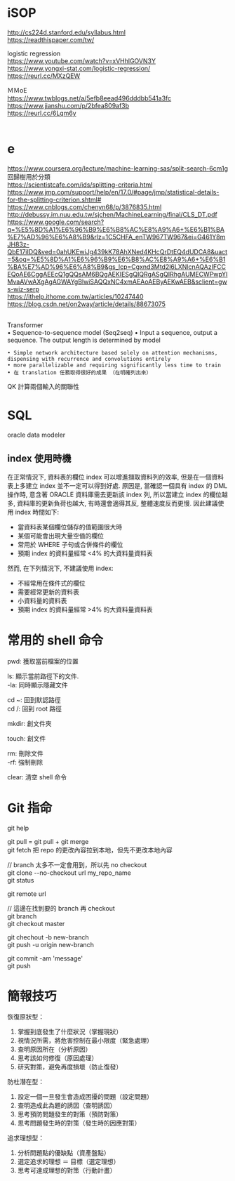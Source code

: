 # iSOP
http://cs224d.stanford.edu/syllabus.html <br>
https://readthispaper.com/tw/ <br>

logistic regression <br>
https://www.youtube.com/watch?v=xVHhlGOVN3Y <br>
https://www.yongxi-stat.com/logistic-regression/ <br>
https://reurl.cc/MXzQEW <br>

ＭＭoE <br>
https://www.twblogs.net/a/5efb8eead496dddbb541a3fc <br>
https://www.jianshu.com/p/2bfea809af3b <br>
https://reurl.cc/6Lqm6y <br>
<br>

# e
https://www.coursera.org/lecture/machine-learning-sas/split-search-6cm1g<br>
回歸樹用於分類<br>
https://scientistcafe.com/ids/splitting-criteria.html<br>
https://www.jmp.com/support/help/en/17.0/#page/jmp/statistical-details-for-the-splitting-criterion.shtml#<br>
https://www.cnblogs.com/chenyn68/p/3876835.html<br>
http://debussy.im.nuu.edu.tw/sjchen/MachineLearning/final/CLS_DT.pdf<br>
https://www.google.com/search?q=%E5%8D%A1%E6%96%B9%E6%B8%AC%E8%A9%A6+%E6%B1%BA%E7%AD%96%E6%A8%B9&rlz=1C5CHFA_enTW967TW967&ei=G461Y8mJH83z-QbE17iIDQ&ved=0ahUKEwiJg439kK78AhXNed4KHcQrDtEQ4dUDCA8&uact=5&oq=%E5%8D%A1%E6%96%B9%E6%B8%AC%E8%A9%A6+%E6%B1%BA%E7%AD%96%E6%A8%B9&gs_lcp=Cgxnd3Mtd2l6LXNlcnAQAzIFCCEQoAE6CggAEEcQ1gQQsAM6BQgAEKIESgQIQRgASgQIRhgAUMECWPwpYIMvaAVwAXgAgAGWAYgBlwiSAQQxNC4xmAEAoAEByAEKwAEB&sclient=gws-wiz-serp<br>
https://ithelp.ithome.com.tw/articles/10247440<br>
https://blog.csdn.net/on2way/article/details/88673075<br>



<br>
Transformer <br>
	• Sequence-to-sequence model (Seq2seq)
	• Input a sequence, output a sequence. The output length is determined by model


	• Simple network architecture based solely on attention mechanisms, dispensing with recurrence and convolutions entirely
	• more parallelizable and requiring significantly less time to train
	• 在 translation 任務取得很好的成果 （在明確列出來）

QK 計算兩個輸入的關聯性


# SQL

oracle data modeler <br>

## index 使用時機
在正常情況下, 資料表的欄位 index 可以增進擷取資料列的效率, 但是在一個資料表上多建立 index 並不一定可以得到好處. 原因是, 當確認一個具有 index 的 DML 操作時, 意含著 ORACLE 資料庫需去更新該 index 列, 所以當建立 index 的欄位越多, 資料庫的更新負荷也越大, 有時還會適得其反, 整體速度反而更慢. 因此建議使用 index 時間如下: <br>

* 當資料表某個欄位儲存的值範圍很大時 <br>
* 某個可能會出現大量空值的欄位 <br>
* 常用於 WHERE 子句或合併條件的欄位 <br>
* 預期 index 的資料量經常 <4% 的大資料量資料表 <br>

然而, 在下列情況下, 不建議使用 index: <br>

* 不經常用在條件式的欄位 <br>
* 需要經常更新的資料表 <br>
* 小資料量的資料表 <br>
* 預期 index 的資料量經常 >4% 的大資料量資料表 <br>

# 常用的 shell 命令
pwd: 獲取當前檔案的位置 <br>

ls: 顯示當前路徑下的文件. <br>
  -la: 同時顯示隱藏文件 <br>
  
cd ~: 回到默認路徑 <br>
cd /: 回到 root 路徑 <br>
  
mkdir: 創文件夾 <br>
 
touch: 創文件 <br>
 
rm: 刪除文件 <br>
  -rf: 強制刪除 <br>

clear: 清空 shell 命令 <br>

# Git 指命
git help <br>

git pull = git pull + git merge <br>
git fetch 把 repo 的更改內容拉到本地，但先不更改本地內容 <br>


// branch 太多不一定會用到，所以先 no checkout <br>
git clone --no-checkout url my_repo_name <br>
git status <br>

git remote url <br>

// 這邊在找到要的 branch 再 checkout <br>
git branch <br>
git checkout master <br>

git chechout -b new-branch <br>
git push -u origin new-branch <br>

git commit -am 'message' <br>
git push <br>

# 簡報技巧

恢復原狀型：
1. 掌握到底發生了什麼狀況（掌握現狀）
2. 視情況所需，將危害控制在最小限度（緊急處理）
3. 查明原因所在（分析原因）
4. 思考該如何修復（原因處理）
5. 研究對策，避免再度損壞（防止復發）

防杜潛在型：
1. 設定一個一旦發生會造成困擾的問題（設定問題）
2. 查明造成此為題的誘因（查明誘因）
3. 思考預防問題發生的對策（預防對策）
4. 思考問題發生時的對策（發生時的因應對策）

追求理想型：
1. 分析問題點的優缺點（資產盤點）
2. 選定追求的理想 ＝ 目標（選定理想）
3. 思考可達成理想的對策（行動計畫）

